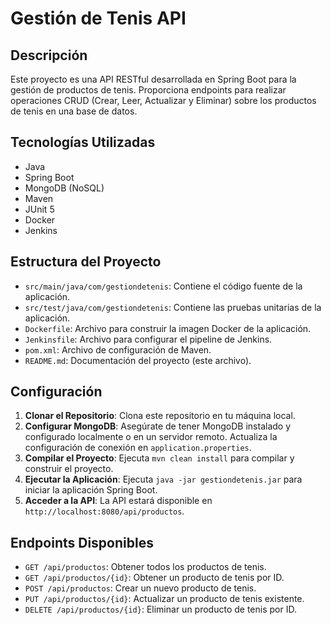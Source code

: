 # Gestión de Tenis API

## Descripción
Este proyecto es una API RESTful desarrollada en Spring Boot para la gestión de productos de tenis. Proporciona endpoints para realizar operaciones CRUD (Crear, Leer, Actualizar y Eliminar) sobre los productos de tenis en una base de datos.

## Tecnologías Utilizadas
- Java
- Spring Boot
- MongoDB (NoSQL)
- Maven
- JUnit 5
- Docker
- Jenkins

## Estructura del Proyecto
- `src/main/java/com/gestiondetenis`: Contiene el código fuente de la aplicación.
- `src/test/java/com/gestiondetenis`: Contiene las pruebas unitarias de la aplicación.
- `Dockerfile`: Archivo para construir la imagen Docker de la aplicación.
- `Jenkinsfile`: Archivo para configurar el pipeline de Jenkins.
- `pom.xml`: Archivo de configuración de Maven.
- `README.md`: Documentación del proyecto (este archivo).

## Configuración
1. **Clonar el Repositorio**: Clona este repositorio en tu máquina local.
2. **Configurar MongoDB**: Asegúrate de tener MongoDB instalado y configurado localmente o en un servidor remoto. Actualiza la configuración de conexión en `application.properties`.
3. **Compilar el Proyecto**: Ejecuta `mvn clean install` para compilar y construir el proyecto.
4. **Ejecutar la Aplicación**: Ejecuta `java -jar gestiondetenis.jar` para iniciar la aplicación Spring Boot.
5. **Acceder a la API**: La API estará disponible en `http://localhost:8080/api/productos`.

## Endpoints Disponibles
- `GET /api/productos`: Obtener todos los productos de tenis.
- `GET /api/productos/{id}`: Obtener un producto de tenis por ID.
- `POST /api/productos`: Crear un nuevo producto de tenis.
- `PUT /api/productos/{id}`: Actualizar un producto de tenis existente.
- `DELETE /api/productos/{id}`: Eliminar un producto de tenis por ID.

